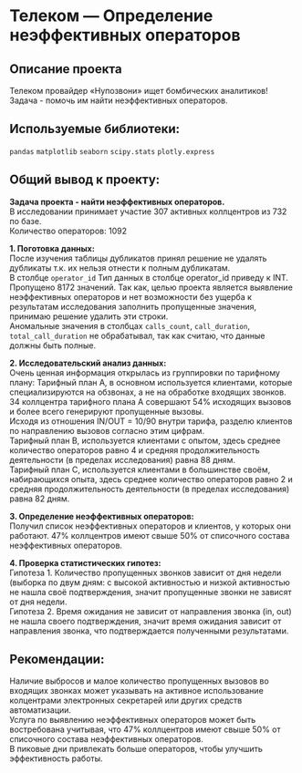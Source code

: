 # Телеком — Определение неэффективных операторов

## Описание проекта

Телеком провайдер «Нупозвони» ищет бомбических аналитиков! Задача - помочь им найти неэффективных операторов.

## Используемые библиотеки:
`pandas` `matplotlib` `seaborn` `scipy.stats` `plotly.express`

## Общий вывод к проекту:

__Задача проекта - найти неэффективных операторов.__<br>
 В исследовании принимает участие 307 активных коллцентров из 732 по базе.<br>
 Количество операторов: 1092<br>
 
 __1. Поготовка данных:__<br>
После изучения таблицы дубликатов принял решение не удалять дубликаты т.к. их нельзя отнести к полным дубликатам.<br>
В столбце `operator_id` Тип данных в столбце operator_id приведу к INT. Пропущено 8172 значений. Так как, целью проекта является выявление неэффективных операторов и нет возможности без ущерба к результатам исследования заполнить пропущенные значения, принимаю решение удалить эти строки.<br>
Аномальные значения в столбцах `calls_count`, `call_duration`, `total_call_duration` не обрабатывал, так как считаю, что данные должны быть полные.<br> 

__2. Исследовательский анализ данных:__<br>
Очень ценная информация открылась из группировки по тарифному плану:
Тарифный план А, в основном используется клиентами, которые специализируются на обзвонах, а не на обработке входящих звонков.<br> 34 коллцентра тарифного плана А совершают 54% исходящих вызовов и более всего генерируют пропущенные вызовы.<br> Исходя из отношения IN/OUT = 10/90 внутри тарифа, разделю клиентов по направлению вызовов согласно этим цифрам.<br>
Тарифный план В, используется клиентами с опытом, здесь среднее количество операторов равно 4 и средняя продолжительность деятельности (в пределах исследования) равна 88 дням.<br>
Тарифный план С, используется клиентами в большинстве своём, набирающихся опыта, здесь среднее количество операторов равно 2 и средняя продолжительность деятельности (в пределах исследования) равна 82 дням.

__3. Определение неэффективных операторов:__<br>
Получил список неэффективных операторов и клиентов, у которых они работают.
47% коллцентров имеют свыше 50% от списочного состава неэффективных операторов.<br>

__4. Проверка статистических гипотез:__<br>
Гипотеза 1. Количество пропущенных звонков зависит от дня недели (выборка по двум дням: с высокой активностью и низкой активностью не нашла своё подтверждения, значит пропущенные звонки не зависят от дня недели.<br>
Гипотеза 2. Время ожидания не зависит от направления звонка (in, out) не нашла своего подтверждения, значит время ожидания зависит от направления звонка, что подтверждается полученными результатами.<br>

## Рекомендации:

Наличие выбросов и малое количество пропущенных вызовов во входящих звонках может указывать на активное использование колцентрами электронных секретарей или других средств автоматизации.<br>
Услуга по выявлению неэффективных операторов может быть востребована учитывая, что 47% коллцентров имеют свыше 50% от списочного состава неэффективных операторов.<br>
В пиковые дни привлекать больше операторов, чтобы улучшить эффективность работы.
